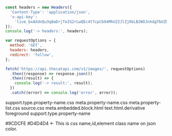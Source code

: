 ```js
const headers = new Headers({
  'Content-Type': 'application/json',
  'x-api-key':
    'live_bxAXdnQu3q8aDrjTeIG2rLwQEc4t7cpCb94MhUZ2JlZjObLB2WOJnhdgTbUZD7Nf',
});
console.log('-> headers:', headers);

var requestOptions = {
  method: 'GET',
  headers: headers,
  redirect: 'follow',
};

fetch('https://api.thecatapi.com/v1/images/', requestOptions)
  .then((response) => response.json())
  .then((result) => {
    console.log('-> result:', result);
  })
  .catch((error) => console.log('error', error));
```

support.type.property-name.css
meta.property-name.css
meta.property-list.css
source.css
meta.embedded.block.html
text.html.derivative
foreground support.type.property-name

#9CDCFE
#D4D4D4 <- This is css name,id,element class name on json color.
